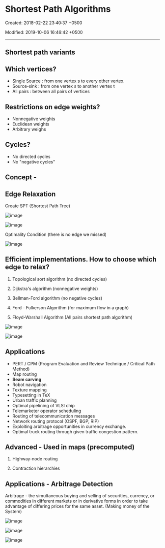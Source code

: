 # Shortest Path Algorithms

Created: 2018-02-22 23:40:37 +0500

Modified: 2019-10-06 16:46:42 +0500

---

## Shortest path variants

## Which vertices?
-   Single Source : from one vertex s to every other vertex.
-   Source-sink : from one vertex s to another vertex t
-   All pairs : between all pairs of vertices

## Restrictions on edge weights?
-   Nonnegative weights
-   Euclidean weights
-   Arbitrary weighs

## Cycles?
-   No directed cycles
-   No "negative cycles"

## Concept -

## Edge Relaxation

Create SPT (Shortest Path Tree)

![image](media/Shortest-Path-Algorithms-image1.png)

![image](media/Shortest-Path-Algorithms-image2.png)

Optimality Condition (there is no edge we missed)

![image](media/Shortest-Path-Algorithms-image3.png)



## Efficient implementations. How to choose which edge to relax?

1.  Topological sort algorithm (no directed cycles)

2.  Dijkstra's algorithm (nonnegative weights)

3.  Bellman-Ford algorithm (no negative cycles)

4.  Ford - Fulkerson Algorithm (for maximum flow in a graph)

5.  Floyd-Warshall Algorithm (All pairs shortest path algorithm)

![image](media/Shortest-Path-Algorithms-image4.png)

![image](media/Shortest-Path-Algorithms-image5.png)

## Applications
-   PERT / CPM (Program Evaluation and Review Technique / Critical Path Method)
-   Map routing
-   **Seam carving**
-   Robot navigation
-   Texture mapping
-   Typesetting in TeX
-   Urban traffic planning
-   Optimal pipelining of VLSI chip
-   Telemarketer operator scheduling
-   Routing of telecommunication messages
-   Network routing protocol (OSPF, BGP, RIP)
-   Exploiting arbitrage opportunities in currency exchange.
-   Optimal truck routing through given traffic congestion pattern.

## Advanced - Used in maps (precomputed)

1.  Highway-node routing

2.  Contraction hierarchies

## Applications - Arbitrage Detection

Arbitrage - the simultaneous buying and selling of securities, currency, or commodities in different markets or in derivative forms in order to take advantage of differing prices for the same asset. (Making money of the System)

![image](media/Shortest-Path-Algorithms-image6.png)

![image](media/Shortest-Path-Algorithms-image7.png)

![image](media/Shortest-Path-Algorithms-image8.png)

